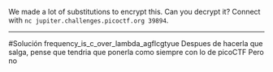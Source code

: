 We made a lot of substitutions to encrypt this. Can you decrypt it? Connect with `nc jupiter.challenges.picoctf.org 39894`.

-----
#Solución 
frequency_is_c_over_lambda_agflcgtyue
Despues de hacerla que salga, pense que tendria que ponerla como siempre con lo de picoCTF
Pero no